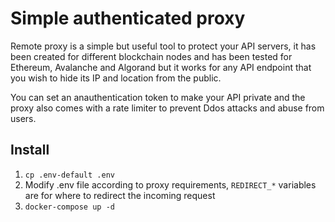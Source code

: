 # Simple authenticated proxy

Remote proxy is a simple but useful tool to protect your API servers, it has been created for different blockchain nodes and has been tested for Ethereum, Avalanche and Algorand but it works for any API endpoint that you wish to hide its IP and location from the public. 

You can set an anauthentication token to make your API private and the proxy also comes with a rate limiter to prevent Ddos attacks and abuse from users. 

## Install
1. `cp .env-default .env`
2. Modify .env file according to proxy requirements, `REDIRECT_*` variables are for where to redirect the incoming request
3. `docker-compose up -d`
